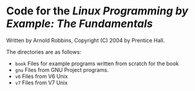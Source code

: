 # Code for the _Linux Programming by Example: The Fundamentals_

Written by  Arnold Robbins, Copyright (C) 2004 by Prentice Hall.

The directories are as follows:

 * `book` Files for example programs written from scratch for the book
 * `gnu`  Files from GNU Project programs.
 * `v6`	  Files from V6 Unix
 * `v7`	  Files from V7 Unix
